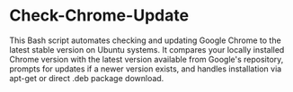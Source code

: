# Check-Chrome-Update
This Bash script automates checking and updating Google Chrome to the latest stable version on Ubuntu systems. It compares your locally installed Chrome version with the latest version available from Google's repository, prompts for updates if a newer version exists, and handles installation via apt-get or direct .deb package download. 
